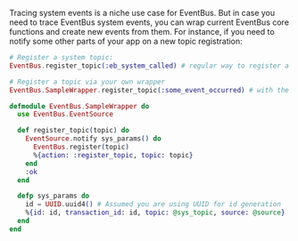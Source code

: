 Tracing system events is a niche use case for EventBus. But in case you need to trace EventBus system events, you can wrap current EventBus core functions and create new events from them. For instance, if you need to notify some other parts of your app on a new topic registration:

```elixir
# Register a system topic:
EventBus.register_topic(:eb_system_called) # regular way to register a topic

# Register a topic via your own wrapper
EventBus.SampleWrapper.register_topic(:some_event_occurred) # with the sample wrapper

defmodule EventBus.SampleWrapper do
  use EventBus.EventSource

  def register_topic(topic) do
    EventSource.notify sys_params() do
      EventBus.register(topic)
      %{action: :register_topic, topic: topic}
    end
    :ok
  end

  defp sys_params do
    id = UUID.uuid4() # Assumed you are using UUID for id generation
    %{id: id, transaction_id: id, topic: @sys_topic, source: @source}
  end
end
```